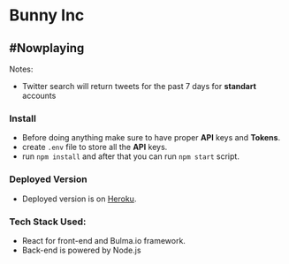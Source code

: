 # Bunny Inc 
## #Nowplaying

Notes: 
  - Twitter search will return tweets for the past 7 days for __standart__ accounts


### Install  

 - Before doing anything make sure to have proper __API__ keys and __Tokens__.
 - create `.env` file to store all the __API__ keys.
 - run `npm install` and after that you can run `npm start` script. 


### Deployed Version
  - Deployed version is on [Heroku](https://nowplaying-bunny-inc.herokuapp.com/).

### Tech Stack Used:
 - React for front-end and Bulma.io framework.
 - Back-end is powered by Node.js

